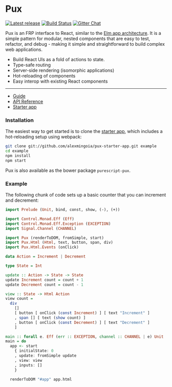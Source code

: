 # Pux

[![Latest release](https://img.shields.io/bower/v/purescript-pux.svg)](https://github.com/alexmingoia/purescript-pux/releases)
[![Build Status](https://travis-ci.org/alexmingoia/purescript-pux.svg?branch=master)](https://travis-ci.org/alexmingoia/purescript-pux)
[![Gitter Chat](https://img.shields.io/gitter/room/gitterHQ/gitter.svg)](https://gitter.im/alexmingoia/purescript-pux)

Pux is an FRP interface to React, similar to the [Elm app
architecture](https://github.com/evancz/elm-architecture-tutorial). It is a
simple pattern for modular, nested components that are easy to test, refactor,
and debug - making it simple and straightforward to build complex web
applications.

- Build React UIs as a fold of actions to state.
- Type-safe routing
- Server-side rendering (isomorphic applications)
- Hot-reloading of components
- Easy interop with existing React components

---

- [Guide](http://alexmingoia.github.io/purescript-pux)
- [API Reference](http://alexmingoia.github.io/purescript-pux/docs/API/Pux.html)
- [Starter app](https://github.com/alexmingoia/pux-starter-app)

### Installation

The easiest way to get started is to clone the
[starter app](http://github.com/alexmingoia/pux-starter-app),
which includes a hot-reloading setup using webpack:

```sh
git clone git://github.com/alexmingoia/pux-starter-app.git example
cd example
npm install
npm start
```

Pux is also available as the bower package `purescript-pux`.

### Example

The following chunk of code sets up a basic counter that you can increment and
decrement:

```purescript
import Prelude (Unit, bind, const, show, (-), (+))

import Control.Monad.Eff (Eff)
import Control.Monad.Eff.Exception (EXCEPTION)
import Signal.Channel (CHANNEL)

import Pux (renderToDOM, fromSimple, start)
import Pux.Html (Html, text, button, span, div)
import Pux.Html.Events (onClick)

data Action = Increment | Decrement

type State = Int

update :: Action -> State -> State
update Increment count = count + 1
update Decrement count = count - 1

view :: State -> Html Action
view count =
  div
    []
    [ button [ onClick (const Increment) ] [ text "Increment" ]
    , span [] [ text (show count) ]
    , button [ onClick (const Decrement) ] [ text "Decrement" ]
    ]

main :: forall e. Eff (err :: EXCEPTION, channel :: CHANNEL | e) Unit
main = do
  app <- start
    { initialState: 0
    , update: fromSimple update
    , view: view
    , inputs: []
    }

  renderToDOM "#app" app.html
```
